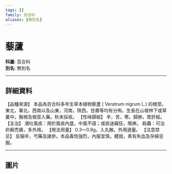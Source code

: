 ```yaml
---
tags: []
family: 百合科
aliases: [無別名]
---
```


# 藜蘆

**科屬**: 百合科  
**別名**: 無別名  

---

## 詳細資料
【品種來源】
本品為百合科多年生草本植物藜蘆 (
Veratrum nigrum
L.) 的根莖。東北，華北，西南以及山東，河南，陝西，甘肅等均有分佈。生長在山坡林下或草叢中。鬚根及根莖入藥。秋末採收。
【性味歸經】
辛，苦，寒。歸肺，胃肝經。
【主治】
涌吐風痰：用於風痰內盛，中風不語；或痰迷癲狂，喉痹。
殺蟲：可治疥癬禿瘡，多外用。
【用法用量】
0.3～0.9g，入丸散。外用適量。
【注意禁忌】
反細辛，芍藥及諸參。本品毒性強烈，內服宜慎。體弱，素有失血及孕婦忌服。

---

## 圖片

